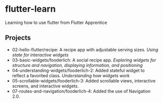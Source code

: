 # flutter-learn
Learning how to use flutter from Flutter Apprentice

## Projects
- 02-hello-flutter/recipe: A recipe app with adjustable serving sizes. *Using state for interactive widgets*
- 03-basic-widgets/fooderlich: A social recipe app. *Exploring widgets for structure and navigation, displaying information, and positioning*
- 04-understanding-widgets/fooderlich-2: Added stateful widget to reflect a favorited class. *Understanding how widgets work*
- 05-scrollable-widgets/fooderlich-3: Added scrollable views, interactive screens, and interactive widgets.
- 07-routes-and-navigation/fooderlich-4: Added the use of Navigation 2.0.